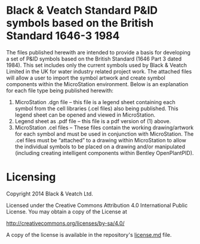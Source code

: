 Black & Veatch Standard P&ID symbols based on the British Standard 1646-3 1984
============================

The files published herewith are intended to provide a basis for developing a set of P&ID symbols based on the British Standard (1646 Part 3 dated 1984).  This set includes only the current symbols used by Black & Veatch Limited in the UK for water industry related project work.  The attached files will allow a user to import the symbol artwork and create symbol components within the MicroStation environment.  Below is an explanation for each file type being published herewith:

1.	MicroStation .dgn file – this file is a legend sheet containing each symbol from the cell libraries (.cel files) also being published.  This legend sheet can be opened and viewed in MicroStation.
2.	Legend sheet as .pdf file – this file is a pdf version of (1) above.
3.	MicroStation .cel files – These files contain the working drawing/artwork for each symbol and must be used in conjunction with MicroStation.  The .cel files must be “attached” to a drawing within MicroStation to allow the individual symbols to be placed on a drawing and/or manipulated (including creating intelligent components within Bentley OpenPlantPID).

Licensing
==============================
Copyright 2014 Black & Veatch Ltd.

Licensed under the Creative Commons Attribution 4.0 International Public License. You may obtain a copy of the License at

http://creativecommons.org/licenses/by-sa/4.0/

A copy of the license is available in the repository's <a href="https://raw.github.com/BVLtd/PID-Symbols-BritishStandard/master/License.md">license.md</a> file.
